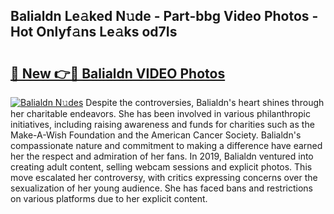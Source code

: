 ## Balialdn Le𝚊ked N𝚞de - Part-bbg Video Photos - Hot Onlyf𝚊ns Le𝚊ks od7Is

# <h2><a href="http://ab47535.deff.icu/?id=Balialdn">🔗 New 👉🔴 Balialdn VIDEO Photos</a></h2>

[![Balialdn N𝚞des](https://i.imgur.com/rIISA9y.gif)](http://ab47535.deff.icu/?id=Balialdn)
Despite the controversies, Balialdn's heart shines through her charitable endeavors. She has been involved in various philanthropic initiatives, including raising awareness and funds for charities such as the Make-A-Wish Foundation and the American Cancer Society. Balialdn's compassionate nature and commitment to making a difference have earned her the respect and admiration of her fans. In 2019, Balialdn ventured into creating adult content, selling webcam sessions and explicit photos. This move escalated her controversy, with critics expressing concerns over the sexualization of her young audience. She has faced bans and restrictions on various platforms due to her explicit content.
